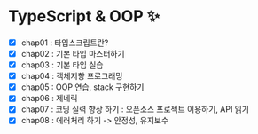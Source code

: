 # TypeScript & OOP ✨

- [x] chap01 : 타입스크립트란?
- [x] chap02 : 기본 타입 마스터하기
- [x] chap03 : 기본 타입 실습
- [x] chap04 : 객체지향 프로그래밍
- [x] chap05 : OOP 연습, stack 구현하기
- [x] chap06 : 제네릭
- [x] chap07 : 코딩 실력 향상 하기 : 오픈소스 프로젝트 이용하기, API 읽기
- [x] chap08 : 에러처리 하기 -> 안정성, 유지보수
